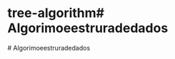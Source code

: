 # tree-algorithm#   A l g o r i m o e e s t r u r a d e d a d o s  
 #   A l g o r i m o e e s t r u r a d e d a d o s  
 